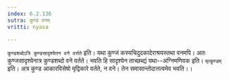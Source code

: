 ```yaml
---
index: 6.2.136
sutra: कुण्डं वनम्
vritti: nyasa

---
```

`कुण्डशब्देऽत्रि कुण्डसादृश्येतन वने वर्त्तते` इति। यथा कुण्जं कस्यचिदुदकादेराश्रयस्तथा वनमपि। अतः कुण्जसादृश्येनात्र कुण्डशब्दो वने वर्तते। भवति हि सादृश्येन ताच्छब्द्यं यथा--अग्निमणिवक इति। `मृत्कुण्डम्` इति। अत्र कुण्ड आकारविसेषो मृद्विकारे वर्तते, न वने। तेन समासान्तोदात्तत्वमेव भवति।।